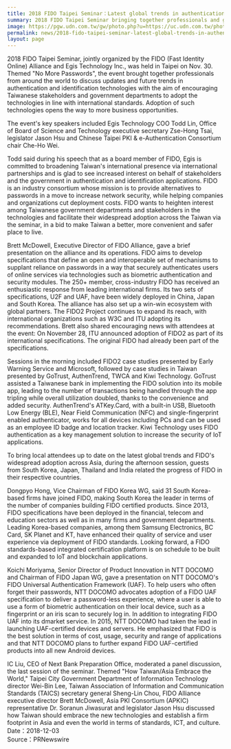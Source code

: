 ```yaml
---
title: 2018 FIDO Taipei Seminar：Latest global trends in authentication and identification technologies
summary: 2018 FIDO Taipei Seminar bringing together professionals and government officials from around the world
image: https://pgw.udn.com.tw/gw/photo.php?u=https://uc.udn.com.tw/photo/2018/12/06/realtime/5625087.jpg&x=0&y=0&sw=0&sh=0&exp=3600
permalink: news/2018-fido-taipei-seminar-latest-global-trends-in-authentication-and-identification-technologies/
layout: page
---
```

2018 FIDO Taipei Seminar, jointly organized by the FIDO (Fast Identity Online) Alliance and Egis Technology Inc., was held in Taipei on Nov. 30. Themed "No More Passwords", the event brought together professionals from around the world to discuss updates and future trends in authentication and identification technologies with the aim of encouraging Taiwanese stakeholders and government departments to adopt the technologies in line with international standards. Adoption of such technologies opens the way to more business opportunities.

The event's key speakers included Egis Technology COO Todd Lin, Office of Board of Science and Technology executive secretary Zse-Hong Tsai, legislator Jason Hsu and Chinese Taipei PKI & e-Authentication Consortium chair Che-Ho Wei.

Todd said during his speech that as a board member of FIDO, Egis is committed to broadening Taiwan's international presence via international partnerships and is glad to see increased interest on behalf of stakeholders and the government in authentication and identification applications. FIDO is an industry consortium whose mission is to provide alternatives to passwords in a move to increase network security, while helping companies and organizations cut deployment costs. FIDO wants to heighten interest among Taiwanese government departments and stakeholders in the technologies and facilitate their widespread adoption across the Taiwan via the seminar, in a bid to make Taiwan a better, more convenient and safer place to live.

Brett McDowell, Executive Director of FIDO Alliance, gave a brief presentation on the alliance and its operations. FIDO aims to develop specifications that define an open and interoperable set of mechanisms to supplant reliance on passwords in a way that securely authenticates users of online services via technologies such as biometric authentication and security modules. The 250+ member, cross-industry FIDO has received an enthusiastic response from leading international firms. Its two sets of specifications, U2F and UAF, have been widely deployed in China, Japan and South Korea. The alliance has also set up a win-win ecosystem with global partners. The FIDO2 Project continues to expand its reach, with international organizations such as W3C and ITU adopting its recommendations. Brett also shared encouraging news with attendees at the event: On November 28, ITU announced adoption of FIDO2 as part of its international specifications. The original FIDO had already been part of the specifications.

Sessions in the morning included FIDO2 case studies presented by Early Warning Service and Microsoft, followed by case studies in Taiwan presented by GoTrust, AuthenTrend, TWCA and Kiwi Technology. GoTrust assisted a Taiwanese bank in implementing the FIDO solution into its mobile app, leading to the number of transactions being handled through the app tripling while overall utilization doubled, thanks to the convenience and added security. AuthenTrend's ATKey.Card, with a built-in USB, Bluetooth Low Energy (BLE), Near Field Communication (NFC) and single-fingerprint enabled authenticator, works for all devices including PCs and can be used as an employee ID badge and location tracker. Kiwi Technology uses FIDO authentication as a key management solution to increase the security of IoT applications.

To bring local attendees up to date on the latest global trends and FIDO's widespread adoption across Asia, during the afternoon session, guests from South Korea, Japan, Thailand and India related the progress of FIDO in their respective countries.

Dongpyo Hong, Vice Chairman of FIDO Korea WG, said 31 South Korea-based firms have joined FIDO, making South Korea the leader in terms of the number of companies building FIDO certified products. Since 2013, FIDO specifications have been deployed in the financial, telecom and education sectors as well as in many firms and government departments. Leading Korea-based companies, among them Samsung Electronics, BC Card, SK Planet and KT, have enhanced their quality of service and user experience via deployment of FIDO standards. Looking forward, a FIDO standards-based integrated certification platform is on schedule to be built and expanded to IoT and blockchain applications.

Koichi Moriyama, Senior Director of Product Innovation in NTT DOCOMO and Chairman of FIDO Japan WG, gave a presentation on NTT DOCOMO's FIDO Universal Authentication Framework (UAF). To help users who often forget their passwords, NTT DOCOMO advocates adoption of a FIDO UAF specification to deliver a password-less experience, where a user is able to use a form of biometric authentication on their local device, such as a fingerprint or an iris scan to securely log in. In addition to integrating FIDO UAF into its dmarket service. In 2015, NTT DOCOMO had taken the lead in launching UAF-certified devices and servers. He emphasized that FIDO is the best solution in terms of cost, usage, security and range of applications and that NTT DOCOMO plans to further expand FIDO UAF-certified products into all new Android devices.

IC Liu, CEO of Next Bank Preparation Office, moderated a panel discussion, the last session of the seminar. Themed "How Taiwan/Asia Embrace the World," Taipei City Government Department of Information Technology director Wei-Bin Lee, Taiwan Association of Information and Communication Standards (TAICS) secretary general Sheng-Lin Chou, FIDO Alliance executive director Brett McDowell, Asia PKI Consortium (APKIC) representative Dr. Soranun Jiwasurat and legislator Jason Hsu discussed how Taiwan should embrace the new technologies and establish a firm footprint in Asia and even the world in terms of standards, ICT, and culture.
Date：2018-12-03
<br/>
Source：PRNewswire
